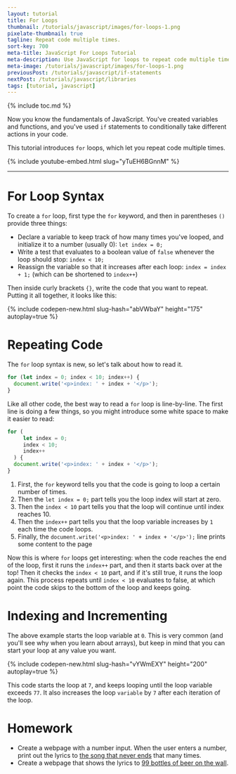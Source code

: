 ```yaml
---
layout: tutorial
title: For Loops
thumbnail: /tutorials/javascript/images/for-loops-1.png
pixelate-thumbnail: true
tagline: Repeat code multiple times.
sort-key: 700
meta-title: JavaScript For Loops Tutorial
meta-description: Use JavaScript for loops to repeat code multiple times.
meta-image: /tutorials/javascript/images/for-loops-1.png
previousPost: /tutorials/javascript/if-statements
nextPost: /tutorials/javascript/libraries
tags: [tutorial, javascript]
---
```


{% include toc.md %}

Now you know the fundamentals of JavaScript. You've created variables and functions, and you've used `if` statements to conditionally take different actions in your code.

This tutorial introduces `for` loops, which let you repeat code multiple times.

{% include youtube-embed.html slug="yTuEH6BGnnM" %}

---

# For Loop Syntax

To create a `for` loop, first type the `for` keyword, and then in parentheses `()` provide three things:

- Declare a variable to keep track of how many times you've looped, and initialize it to a number (usually 0): `let index = 0;`
- Write a test that evaluates to a boolean value of `false` whenever the loop should stop: `index < 10;`
- Reassign the variable so that it increases after each loop: `index = index + 1;` (which can be shortened to `index++`)

Then inside curly brackets `{}`, write the code that you want to repeat. Putting it all together, it looks like this:

{% include codepen-new.html slug-hash="abVWbaY" height="175" autoplay=true %}

# Repeating Code

The `for` loop syntax is new, so let's talk about how to read it.

```javascript
for (let index = 0; index < 10; index++) {
  document.write('<p>index: ' + index + '</p>');
}
```

Like all other code, the best way to read a `for` loop is line-by-line. The first line is doing a few things, so you might introduce some white space to make it easier to read:

```javascript
for (
     let index = 0;
     index < 10;
     index++
  ) {
  document.write('<p>index: ' + index + '</p>');
}
```

1. First, the `for` keyword tells you that the code is going to loop a certain number of times.
2. Then the `let index = 0;` part tells you the loop index will start at zero.
3. Then the `index < 10` part tells you that the loop will continue until index reaches 10.
4. Then the `index++` part tells you that the loop variable increases by `1` each time the code loops.
5. Finally, the `document.write('<p>index: ' + index + '</p>');` line prints some content to the page

Now this is where `for` loops get interesting: when the code reaches the end of the loop, first it runs the `index++` part, and then it starts back over at the top! Then it checks the `index < 10` part, and if it's still true, it runs the loop again. This process repeats until `index < 10` evaluates to false, at which point the code skips to the bottom of the loop and keeps going.

# Indexing and Incrementing

The above example starts the loop variable at `0`. This is very common (and you'll see why when you learn about arrays), but keep in mind that you can start your loop at any value you want.

{% include codepen-new.html slug-hash="vYWmEXY" height="200" autoplay=true %}

This code starts the loop at `7`, and keeps looping until the loop variable exceeds `77`. It also increases the loop `variable` by `7` after each iteration of the loop.

# Homework

- Create a webpage with a number input. When the user enters a number, print out the lyrics to [the song that never ends](https://en.wikipedia.org/wiki/The_Song_That_Never_Ends) that many times.
- Create a webpage that shows the lyrics to [99 bottles of beer on the wall](https://en.wikipedia.org/wiki/99_Bottles_of_Beer).
